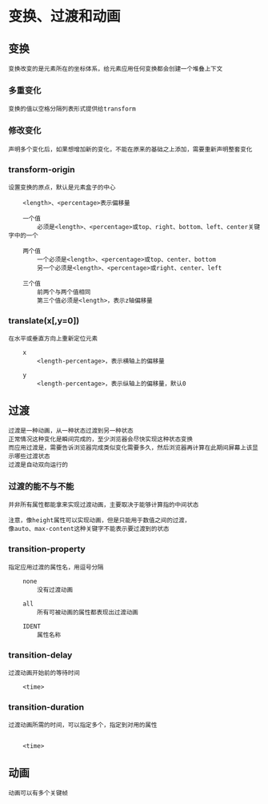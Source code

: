 # 变换、过渡和动画

## 变换
    变换改变的是元素所在的坐标体系，给元素应用任何变换都会创建一个堆叠上下文

### 多重变化
    变换的值以空格分隔列表形式提供给transform

### 修改变化
    声明多个变化后，如果想增加新的变化，不能在原来的基础之上添加，需要重新声明整套变化

### transform-origin
    设置变换的原点，默认是元素盒子的中心

        <length>、<percentage>表示偏移量

        一个值
            必须是<length>、<percentage>或top、right、bottom、left、center关键字中的一个
        
        两个值
            一个必须是<length>、<percentage>或top、center、bottom
            另一个必须是<length>、<percentage>或right、center、left
        
        三个值
            前两个与两个值相同
            第三个值必须是<length>，表示z轴偏移量

### translate(x[,y=0])
    在水平或垂直方向上重新定位元素

        x
            <length-percentage>，表示横轴上的偏移量
        
        y
            <length-percentage>，表示纵轴上的偏移量，默认0
            


## 过渡
    过渡是一种动画，从一种状态过渡到另一种状态
    正常情况这种变化是瞬间完成的，至少浏览器会尽快实现这种状态变换
    而应用过渡是，需要告诉浏览器完成类似变化需要多久，然后浏览器再计算在此期间屏幕上该显示哪些过渡状态
    过渡是自动双向运行的

### 过渡的能不与不能
    并非所有属性都能拿来实现过渡动画，主要取决于能够计算指的中间状态

    注意，像height属性可以实现动画，但是只能用于数值之间的过渡，
    像auto、max-content这种关键字不能表示要过渡到的状态

### transition-property
    指定应用过渡的属性名，用逗号分隔

        none
            没有过渡动画

        all
            所有可被动画的属性都表现出过渡动画
        
        IDENT
            属性名称

### transition-delay
    过渡动画开始前的等待时间

        <time>
    

### transition-duration
    过渡动画所需的时间，可以指定多个，指定到对用的属性


        <time>


## 动画
    动画可以有多个关键帧
